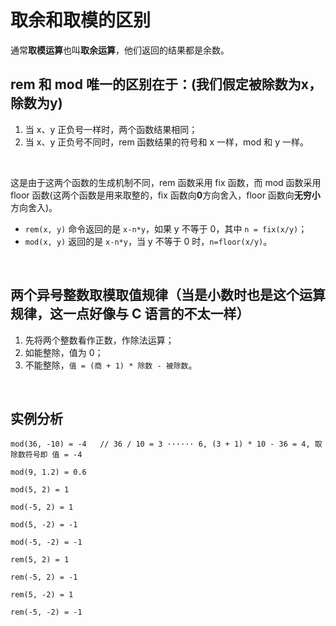# 取余和取模的区别

通常**取模运算**也叫**取余运算**，他们返回的结果都是余数。

## rem 和 mod 唯一的区别在于：(我们假定被除数为x，除数为y)  
1. 当 x、y 正负号一样时，两个函数结果相同；
2. 当 x、y 正负号不同时，rem 函数结果的符号和 x 一样，mod 和 y 一样。 

&emsp;

这是由于这两个函数的生成机制不同，rem 函数采用 fix 函数，而 mod 函数采用 floor 函数(这两个函数是用来取整的，fix 函数向**0**方向舍入，floor 函数向**无穷小**方向舍入)。  
+ `rem(x, y)` 命令返回的是 `x-n*y`，如果 y 不等于 0，其中 `n = fix(x/y)`；  
+ `mod(x, y)` 返回的是 `x-n*y`，当 y 不等于 0 时，`n=floor(x/y)`。

&emsp;

## 两个异号整数取模取值规律（当是小数时也是这个运算规律，这一点好像与 C 语言的不太一样）
1. 先将两个整数看作正数，作除法运算；
2. 如能整除，值为 0；
3. 不能整除，` 值 = (商 + 1) * 除数 - 被除数 `。

&emsp;

## 实例分析
```
mod(36, -10) = -4   // 36 / 10 = 3 ······ 6, (3 + 1) * 10 - 36 = 4, 取除数符号即 值 = -4

mod(9, 1.2) = 0.6

mod(5, 2) = 1

mod(-5, 2) = 1

mod(5, -2) = -1

mod(-5, -2) = -1
```

```
rem(5, 2) = 1

rem(-5, 2) = -1

rem(5, -2) = 1

rem(-5, -2) = -1
```